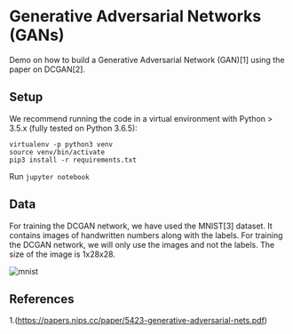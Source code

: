 # Generative Adversarial Networks (GANs)

Demo on how to build a Generative Adversarial Network (GAN)[1] using the paper on DCGAN[2].

## Setup


We recommend running the code in a virtual environment with Python > 3.5.x (fully tested on Python 3.6.5):
```
virtualenv -p python3 venv
source venv/bin/activate
pip3 install -r requirements.txt
```

Run `jupyter notebook`

## Data

For training the DCGAN network, we have used the MNIST[3] dataset. It contains images of handwritten numbers along with the labels. For training the DCGAN network, we will only use the images and not the labels. The size of the image is 1x28x28. 

![mnist](https://user-images.githubusercontent.com/30028589/46747656-df0ec480-cc7f-11e8-8a08-c84689631f84.png "MNIST Dataset")

## References

1.(https://papers.nips.cc/paper/5423-generative-adversarial-nets.pdf)
